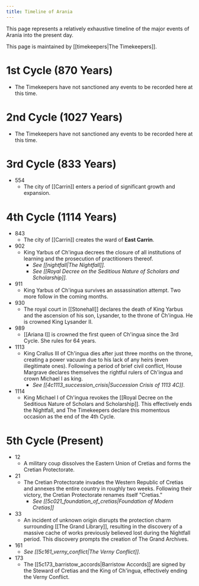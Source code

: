 ```yaml
---
title: Timeline of Arania
---
```

This page represents a relatively exhaustive timeline of the major events of Arania into the present day.

This page is maintained by [[timekeepers|The Timekeepers]].
# 1st Cycle (870 Years)
- The Timekeepers have not sanctioned any events to be recorded here at this time.

# 2nd Cycle (1027 Years)
- The Timekeepers have not sanctioned any events to be recorded here at this time.

# 3rd Cycle (833 Years)
- 554
	- The city of [[Carrin]] enters a period of significant growth and expansion. 

# 4th Cycle (1114 Years)
- 843
	- The city of [[Carrin]] creates the ward of **East Carrin**. 
- 902
	- King Yarbus of Ch'ingua decrees the closure of all institutions of learning and the prosecution of practitioners thereof.
		- *See [[nightfall|The Nightfall]].*
		- *See [[Royal Decree on the Seditious Nature of Scholars and Scholarship]].*
- 911
	- King Yarbus of Ch'ingua survives an assassination attempt. Two more follow in the coming months.
- 930
	- The royal court in [[Stonehall]] declares the death of King Yarbus and the ascension of his son, Lysander, to the throne of Ch'ingua. He is crowned King Lysander II. 
- 989
	- [[Ariana I]] is crowned the first queen of Ch'ingua since the 3rd Cycle. She rules for 64 years.
- 1113
	- King Crallus III of Ch'ingua dies after just three months on the throne, creating a power vacuum due to his lack of any heirs (even illegitimate ones). Following a period of brief civil conflict, House Margrave declares themselves the rightful rulers of Ch'ingua and crown Michael I as king. 
		- *See [[4c1113_succession_crisis|Succession Crisis of 1113 4C]]*. 
- 1114
	- King Michael I of Ch'ingua revokes the [[Royal Decree on the Seditious Nature of Scholars and Scholarship]]. This effectively ends the Nightfall, and The Timekeepers declare this momentous occasion as the end of the 4th Cycle.

# 5th Cycle (Present)
- 12
	- A military coup dissolves the Eastern Union of Cretias and forms the Cretian Protectorate. 
- 21
	- The Cretian Protectorate invades the Western Republic of Cretias and annexes the entire country in roughly two weeks. Following their victory, the Cretian Protectorate renames itself "Cretias."
		- *See [[5c021_foundation_of_cretias|Foundation of Modern Cretias]]*
- 33
	- An incident of unknown origin disrupts the protection charm surrounding [[The Grand Library]], resulting in the discovery of a massive cache of works previously believed lost during the Nightfall period. This discovery prompts the creation of The Grand Archives. 
- 161
	- *See [[5c161_verny_conflict|The Verny Conflict]]*.
- 173
	- The [[5c173_barristow_accords|Barristow Accords]] are signed by the Steward of Cretias and the King of Ch'ingua, effectively ending the Verny Conflict.